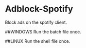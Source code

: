 # Adblock-Spotify
Block ads on the spotify client.

##WINDOWS
Run the batch file once.

##LINUX
Run the shell file once.
